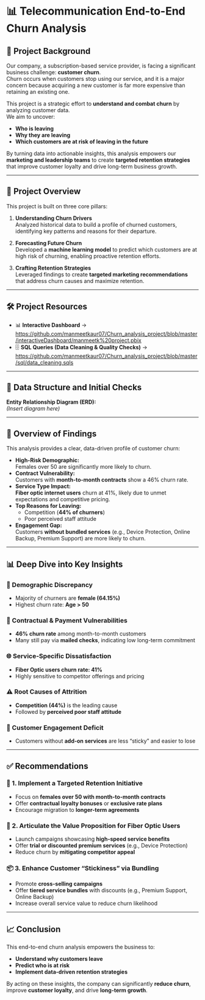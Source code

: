 # 📊 Telecommunication End-to-End Churn Analysis

## 📌 Project Background

Our company, a subscription-based service provider, is facing a significant business challenge: **customer churn**.  
Churn occurs when customers stop using our service, and it is a major concern because acquiring a new customer is far more expensive than retaining an existing one.

This project is a strategic effort to **understand and combat churn** by analyzing customer data.  
We aim to uncover:

- **Who is leaving**
- **Why they are leaving**
- **Which customers are at risk of leaving in the future**

By turning data into actionable insights, this analysis empowers our **marketing and leadership teams** to create **targeted retention strategies** that improve customer loyalty and drive long-term business growth.

---

## 📂 Project Overview

This project is built on three core pillars:

1. **Understanding Churn Drivers**  
   Analyzed historical data to build a profile of churned customers, identifying key patterns and reasons for their departure.

2. **Forecasting Future Churn**  
   Developed a **machine learning model** to predict which customers are at high risk of churning, enabling proactive retention efforts.

3. **Crafting Retention Strategies**  
   Leveraged findings to create **targeted marketing recommendations** that address churn causes and maximize retention.

---

## 🛠️ Project Resources

- 📊 **Interactive Dashboard** → https://github.com/manmeetkaur07/Churn_analysis_project/blob/master/interactiveDashboard/manmeetk%20project.pbix
- 🗄️ **SQL Queries (Data Cleaning & Quality Checks)** → https://github.com/manmeetkaur07/Churn_analysis_project/blob/master/sql/data_cleaning.sqls

---

## 📑 Data Structure and Initial Checks

**Entity Relationship Diagram (ERD):**  
_(Insert diagram here)_

---

## 🔎 Overview of Findings

This analysis provides a clear, data-driven profile of customer churn:

- **High-Risk Demographic:**  
  Females over 50 are significantly more likely to churn.
- **Contract Vulnerability:**  
  Customers with **month-to-month contracts** show a 46% churn rate.
- **Service Type Impact:**  
  **Fiber optic internet users** churn at 41%, likely due to unmet expectations and competitive pricing.
- **Top Reasons for Leaving:**
  - Competition (**44% of churners**)
  - Poor perceived staff attitude
- **Engagement Gap:**  
  Customers **without bundled services** (e.g., Device Protection, Online Backup, Premium Support) are more likely to churn.

---

## 📊 Deep Dive into Key Insights

### 👩 Demographic Discrepancy

- Majority of churners are **female (64.15%)**
- Highest churn rate: **Age > 50**

### 📃 Contractual & Payment Vulnerabilities

- **46% churn rate** among month-to-month customers
- Many still pay via **mailed checks**, indicating low long-term commitment

### 🌐 Service-Specific Dissatisfaction

- **Fiber Optic users churn rate: 41%**
- Highly sensitive to competitor offerings and pricing

### ⚠️ Root Causes of Attrition

- **Competition (44%)** is the leading cause
- Followed by **perceived poor staff attitude**

### 🔗 Customer Engagement Deficit

- Customers without **add-on services** are less “sticky” and easier to lose

---

## ✅ Recommendations

### 🎯 1. Implement a Targeted Retention Initiative

- Focus on **females over 50 with month-to-month contracts**
- Offer **contractual loyalty bonuses** or **exclusive rate plans**
- Encourage migration to **longer-term agreements**

### 🚀 2. Articulate the Value Proposition for Fiber Optic Users

- Launch campaigns showcasing **high-speed service benefits**
- Offer **trial or discounted premium services** (e.g., Device Protection)
- Reduce churn by **mitigating competitor appeal**

### 📦 3. Enhance Customer “Stickiness” via Bundling

- Promote **cross-selling campaigns**
- Offer **tiered service bundles** with discounts (e.g., Premium Support, Online Backup)
- Increase overall service value to reduce churn likelihood

---

## 📈 Conclusion

This end-to-end churn analysis empowers the business to:

- **Understand why customers leave**
- **Predict who is at risk**
- **Implement data-driven retention strategies**

By acting on these insights, the company can significantly **reduce churn**, improve **customer loyalty**, and drive **long-term growth**.
